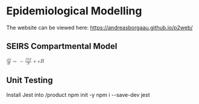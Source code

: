 # Epidemiological Modelling
The website can be viewed here: https://andreasborgaau.github.io/p2web/

## SEIRS Compartmental Model
<math xmlns="http://www.w3.org/1998/Math/MathML">
  <mrow data-mjx-texclass="ORD">
    <mfrac>
      <mrow>
        <mi>d</mi>
        <mi>S</mi>
      </mrow>
      <mrow>
        <mi>d</mi>
        <mi>t</mi>
      </mrow>
    </mfrac>
  </mrow>
  <mo>=</mo>
  <mo>&#x2212;</mo>
  <mrow data-mjx-texclass="ORD">
    <mfrac>
      <mrow>
        <mi>&#x3B2;</mi>
        <mi>S</mi>
        <mi>I</mi>
      </mrow>
      <mi>N</mi>
    </mfrac>
  </mrow>
  <mo>+</mo>
  <mi>&#x3F5;</mi>
  <mi>R</mi>
</math>

## Unit Testing
Install Jest into /product
npm init -y
npm i --save-dev jest
